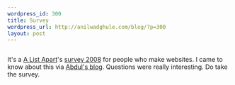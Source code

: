 ```yaml
--- 
wordpress_id: 300
title: Survey
wordpress_url: http://anilwadghule.com/blog/?p=300
layout: post
---
```

<a title="The Web Design Survey, 2008" href="http://www.alistapart.com/articles/survey2008"><img src="http://aneventapart.com/webdesignsurvey/templates/ala/images/i-took-the-2008-survey.gif" border="0" alt="" /></a>

It's a <a href="http://www.alistapart.com/" target="_blank">A List Apart</a>'s <a href="http://aneventapart.com/survey2008/" target="_blank">survey 2008</a> for people who make websites. I came to know about this via <a href="http://abdulqabiz.com">Abdul's blog</a>. Questions were really interesting. Do take the survey.
